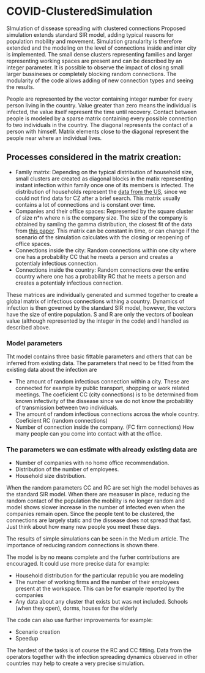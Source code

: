 # COVID-ClusteredSimulation
SImulation of dissease spreading with clustered connections
Proposed simulation extends standard SIR model, adding typical reasons for population mobility and movement. 
Simulation granularity is therefore extended and the modeling on the level of connections inside and inter city is implemented.
The small dense clusters representing families and larger representing working spaces are present and can be described by an 
integer parameter. It is possible to observe the impact of closing small larger bussineses or completely blocking random 
connections. The modularity of the code allows adding of new connection types and seeing the results.

People are represented by the vector containing integer number for every person living in the country. Value greater than zero means the individual is infected, the value itself represent the time until recovery. Contact between people is modeled by a sparse matrix containing every possible connection fo two individuals in the country. The diagonal represents the contact of a person with himself. Matrix elements close to the diagonal represent the people near where an individual lives. 

## Processes considered in the matrix creation:

* Family matrix: Depending on the typical distribution of household size, small clusters are created as diagonal blocks in the matix representing instant infection within family once one of its members is infected. The distribution of households represent the [data from the US](https://www.statista.com/statistics/242189/disitribution-of-households-in-the-us-by-household-size/), since we could not find data for CZ after a brief search. This matrix usually contains a lot of connections and is constant over time. 
* Companies and their office spaces: Represented by the square cluster of size n*n where n is the company size. The size of the company is obtained by samling the gamma distribution, the closest fit of the data from [this paper](http://aei.pitt.edu/36434/). This matrix can be constant in time, or can change if the scenario of the simulation calculates with the closing or reopening of office spaces.
* Connections inside the city: Random connections within one city where one has a probability CC that he meets a person and creates a potentialy infectious connection.
* Connections inside the country: Random connections over the entire country where one has a probability RC that he meets a person and creates a potentialy infectious connection.

These matrices are individually generated and summed together to create a global matrix of infectious connections withing a country. Dynamics of infection is then governed by the standard SIR model, however, the vectors have  the size of entire population. S and R are only the vectors of boolean value (although represented by the integer in the code) and I handled as described above. 

### Model parameters

Tht model contains three basic fittable parameters and others that can be inferred from existing data. The parameters that need to be fitted from the existing data about the infection are

* The amount of random infectious connection within a city. These are connected for example by public transport, shopping or work related meetings. The coeficient CC (city connections) is to be determined from known infectivity of the dissease since we do not know the probability of transmission between two individuals.
* The amount of random infectious connections across the whole country. Coeficient RC (random connections)
* Number of connection inside the company. (FC firm connections) How many people can you come into contact with at the office. 

### The parameters we can estimate with already existing data are

* Number of companies with no home office recommendation.
* Distribution of the number of employees.
* Household size distribution.
 
When the random parameters CC and RC are set high the model behaves as the standard SIR model. When there are measuser in place, reducing the random contact of the population the mobility is no longer random and model shows slower increase in the number of infected even when the companies remain open. Since the people tent to be clustered, the connections are largely static and the dissease does not spread that fast. Just think about how many new people you meet these days. 
 
The results of simple simulations can be seen in the Medium article. The importance of reducing random connections is shown there. 
 
The model is by no means complete and the furher contributions are encouraged. It could use more precise data for example:

* Household distribution for the particular republic you are modeling
* The number of working firms and the number of their employees present at the workspace. This can be for example reported by the companies
* Any data about any cluster that exists but was not included. Schools (when they open), dorms, houses for the elderly

The code can also use further improvements for example:
* Scenario creation
* Speedup 

The hardest of the tasks is of course the RC and CC fitting. Data from the operators together with the infection spreading dynamics observed in other countries may help to create a very precise simulation.

